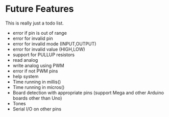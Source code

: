 Future Features
===============

This is really just a todo list.

- error if pin is out of range 
- error for invalid pin
- error for invalid mode (INPUT,OUTPUT)
- error for invalid value (HIGH,LOW)
- support for PULLUP resistors
- read analog
- write analog using PWM
- error if not PWM pins
- help system
- Time running in millis()
- Time running in micros()
- Board detection with appropriate pins (support Mega and other Arduino boards other than Uno)
- Tones
- Serial I/O on other pins